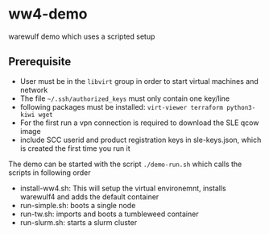 # ww4-demo
warewulf demo which uses a scripted setup

## Prerequisite

* User must be in the `libvirt` group in order to start virtual machines and network
* The file `~/.ssh/authorized_keys` must only contain one key/line
* following packages must be installed: `virt-viewer terraform python3-kiwi wget`
* For the first run a vpn connection is required to download the SLE qcow image
* include SCC userid and product registration keys in sle-keys.json, which is created the first time you run it

The demo can be started with the script `./demo-run.sh` which calls the scripts in 
following order
* install-ww4.sh: This will setup the virtual environemnt, installs warewulf4 and adds the default container
* run-simple.sh: boots a single node
* run-tw.sh: imports and boots a tumbleweed container
* run-slurm.sh: starts a slurm cluster
